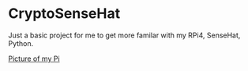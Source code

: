 # CryptoSenseHat
Just a basic project for me to get more familar with my RPi4, SenseHat, Python.


[Picture of my Pi](media/pi4pic.jpeg)

